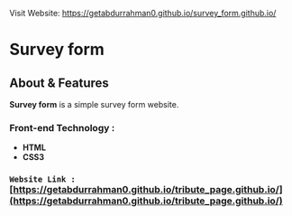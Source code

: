 Visit Website: https://getabdurrahman0.github.io/survey_form.github.io/


# **Survey form**

## About & Features

**Survey form** is a simple survey form website.

### Front-end Technology : 
- **HTML**
- **CSS3**
### `Website Link :` [https://getabdurrahman0.github.io/tribute_page.github.io/](https://getabdurrahman0.github.io/tribute_page.github.io/)
